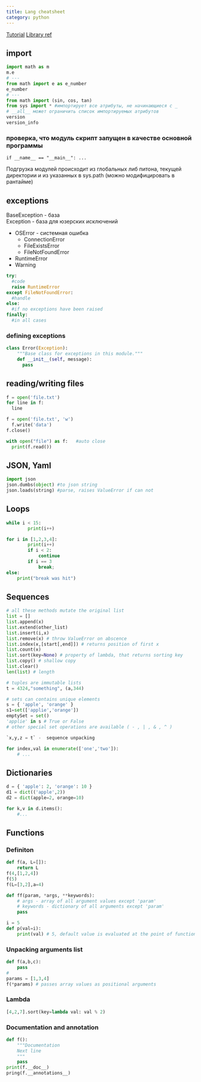 ```yaml
---
title: Lang cheatsheet
category: python
---
```

[Tutorial](https://docs.python.org/3/tutorial/index.html)
[Library ref](https://docs.python.org/3/library/index.html)
## import
```python
import math as m
m.e
# ---
from math import e as e_number
e_number
# ---
from math import (sin, cos, tan)
from sys import * #импортирует все атрибуты, не начинающиеся с _
# __all__ может ограничить список импортируемых атрибутов
version
version_info
```
### проверка, что модуль скрипт запущен в качестве основной программы
`if __name__ == "__main__": ...`

Подгрузка модулей происходит из глобальных либ питона, текущей директории и из указанных в sys.path (можно модифицировать в рантайме)

## exceptions
BaseException - база  
Exception - база для юзерских исключений
* OSError - системная ошибка
  - ConnectionError
  - FileExistsError
  - FileNotFoundError
* RuntimeError
* Warning

```python
try:
  #code
  raise RuntimeError
except FileNotFoundError:
  #handle
else:
  #if no exceptions have been raised
finally:
  #in all cases
```
### defining exceptions
```python
class Error(Exception):
    """Base class for exceptions in this module."""
    def __init__(self, message):
      pass
```  

## reading/writing files
```python
f = open('file.txt')
for line in f:
  line

f = open('file.txt', 'w')
  f.write('data')
f.close()  

with open("file") as f:   #auto close
  print(f.read())
```
## JSON, Yaml
```python
import json
json.dumbs(object) #to json string
json.loads(string) #parse, raises ValueError if can not
```
## Loops
```python
while i < 15:
		print(i++)

for i in [1,2,3,4]:
		print(i++)
        if i < 2:    
            continue    
        if i == 3
            break;
else:
    print("break was hit")
```
## Sequences
```python
# all these methods mutate the original list
list = []
list.append(x)
list.extend(other_list)
list.insert(i,x)
list.remove(x) # throw ValueError on abscence
list.index(x,[start[,end]]) # returns position of first x
list.count(x) 
list.sort(key=None) # property of lambda, that returns sorting key
list.copy() # shallow copy
list.clear()
len(list) # length

# tuples are immutable lists
t = 4324,"something", (a,344)

# sets can contains unique elements
s = { 'apple', 'orange' }
s1=set(['applie','orange'])
emptySet = set()
'applie' in s # True or False
# other special set operations are available ( - , | , & , ^ )  

`x,y,z = t` -  sequence unpacking  

for index,val in enumerate(['one','two']):
    # ...
```
## Dictionaries

```python
d = { 'apple': 2, 'orange': 10 }
d1 = dict(('apple',2))
d2 = dict(apple=2, orange=10)

for k,v in d.items():
    #...

```
## Functions
### Definiton
```python
def f(a, L=[]):
    return L
f(4,[1,2,4])
f(5)
f(L=[3,2],a=4)

def ff(param, *args, **keywords):
    # args - array of all argument values except 'param'
    # keywords - dictionary of all arguments except 'param'
    pass

i = 5
def p(val=i):
    print(val) # 5, default value is evaluated at the point of function definition
```
### Unpacking arguments list
```python
def f(a,b,c):
    pass
#
params = [1,3,4]
f(*params) # passes array values as positional arguments

```
### Lambda
```python
[4,2,7].sort(key=lambda val: val % 2)
```
### Documentation and annotation 
```python
def f():
    """Documentation
    Next line
    """
    pass
print(f.__doc__)
pring(f.__annotations__)
```
